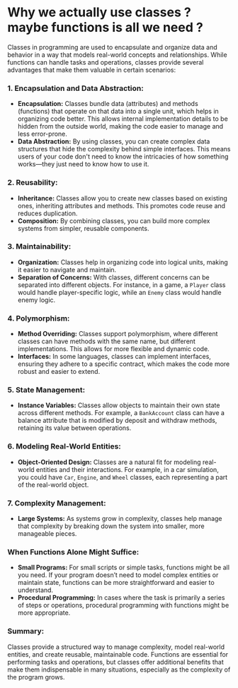 # Why we actually use classes ? maybe functions is all we need ?

Classes in programming are used to encapsulate and organize data and behavior in a way that models real-world concepts and relationships. While functions can handle tasks and operations, classes provide several advantages that make them valuable in certain scenarios:

### 1. **Encapsulation and Data Abstraction:**

- **Encapsulation:** Classes bundle data (attributes) and methods (functions) that operate on that data into a single unit, which helps in organizing code better. This allows internal implementation details to be hidden from the outside world, making the code easier to manage and less error-prone.
- **Data Abstraction:** By using classes, you can create complex data structures that hide the complexity behind simple interfaces. This means users of your code don't need to know the intricacies of how something works—they just need to know how to use it.

### 2. **Reusability:**

- **Inheritance:** Classes allow you to create new classes based on existing ones, inheriting attributes and methods. This promotes code reuse and reduces duplication.
- **Composition:** By combining classes, you can build more complex systems from simpler, reusable components.

### 3. **Maintainability:**

- **Organization:** Classes help in organizing code into logical units, making it easier to navigate and maintain.
- **Separation of Concerns:** With classes, different concerns can be separated into different objects. For instance, in a game, a `Player` class would handle player-specific logic, while an `Enemy` class would handle enemy logic.

### 4. **Polymorphism:**

- **Method Overriding:** Classes support polymorphism, where different classes can have methods with the same name, but different implementations. This allows for more flexible and dynamic code.
- **Interfaces:** In some languages, classes can implement interfaces, ensuring they adhere to a specific contract, which makes the code more robust and easier to extend.

### 5. **State Management:**

- **Instance Variables:** Classes allow objects to maintain their own state across different methods. For example, a `BankAccount` class can have a balance attribute that is modified by deposit and withdraw methods, retaining its value between operations.

### 6. **Modeling Real-World Entities:**

- **Object-Oriented Design:** Classes are a natural fit for modeling real-world entities and their interactions. For example, in a car simulation, you could have `Car`, `Engine`, and `Wheel` classes, each representing a part of the real-world object.

### 7. **Complexity Management:**

- **Large Systems:** As systems grow in complexity, classes help manage that complexity by breaking down the system into smaller, more manageable pieces.

### When Functions Alone Might Suffice:

- **Small Programs:** For small scripts or simple tasks, functions might be all you need. If your program doesn’t need to model complex entities or maintain state, functions can be more straightforward and easier to understand.
- **Procedural Programming:** In cases where the task is primarily a series of steps or operations, procedural programming with functions might be more appropriate.

### Summary:

Classes provide a structured way to manage complexity, model real-world entities, and create reusable, maintainable code. Functions are essential for performing tasks and operations, but classes offer additional benefits that make them indispensable in many situations, especially as the complexity of the program grows.
